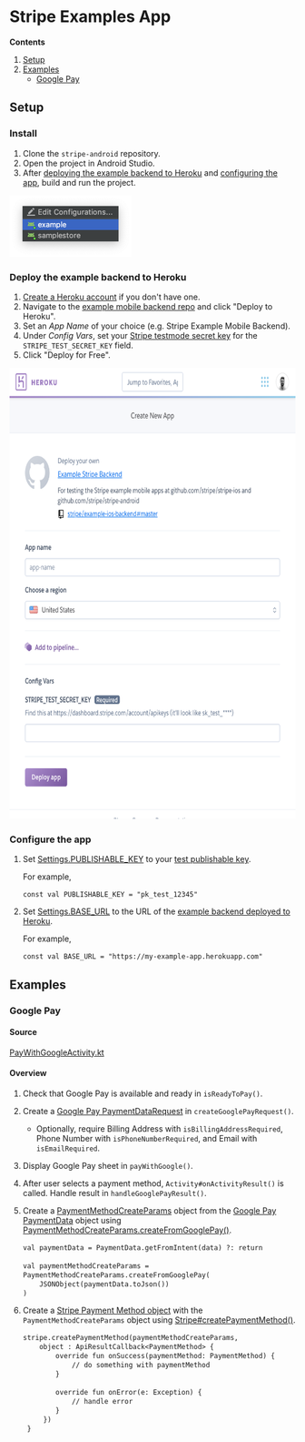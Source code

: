 # Stripe Examples App

**Contents**
1. [Setup](#setup)
2. [Examples](#examples)
   - [Google Pay](#google-pay)

## Setup

### Install
1. Clone the `stripe-android` repository.
2. Open the project in Android Studio.
3. After [deploying the example backend to Heroku](#deploy-the-example-backend-to-heroku) and [configuring the app](#configure-the-app), build and run the project.

<img width="215" height="108" src="https://raw.githubusercontent.com/stripe/stripe-android/master/example/images/run.png" />

### Deploy the example backend to Heroku
1. [Create a Heroku account](https://signup.heroku.com/) if you don't have one.
2. Navigate to the [example mobile backend repo](https://github.com/stripe/example-ios-backend)
   and click "Deploy to Heroku".
3. Set an _App Name_ of your choice (e.g. Stripe Example Mobile Backend).
4. Under _Config Vars_, set your [Stripe testmode secret key](https://dashboard.stripe.com/test/apikeys)
   for the `STRIPE_TEST_SECRET_KEY` field.
5. Click "Deploy for Free".

<img width="700" height="793" src="https://raw.githubusercontent.com/stripe/stripe-android/master/example/images/heroku.png" />

### Configure the app
1. Set [Settings.PUBLISHABLE_KEY](example/src/main/java/com/stripe/example/Settings.kt)
   to your [test publishable key](https://dashboard.stripe.com/test/apikeys). 

   For example,
   ```
   const val PUBLISHABLE_KEY = "pk_test_12345"
   ```

2. Set [Settings.BASE_URL](example/src/main/java/com/stripe/example/Settings.kt)
   to the URL of the [example backend deployed to Heroku](#deploy-example-backend-to-heroku).

   For example,
   ```
   const val BASE_URL = "https://my-example-app.herokuapp.com"
   ```

## Examples

### Google Pay

#### Source
[PayWithGoogleActivity.kt](https://github.com/stripe/stripe-android/blob/master/example/src/main/java/com/stripe/example/activity/PayWithGoogleActivity.kt)

#### Overview
1. Check that Google Pay is available and ready in `isReadyToPay()`.
2. Create a [Google Pay PaymentDataRequest](https://developers.google.com/android/reference/com/google/android/gms/wallet/PaymentDataRequest)
   in `createGooglePayRequest()`.
    - Optionally, require Billing Address with `isBillingAddressRequired`,
      Phone Number with `isPhoneNumberRequired`,
      and Email with `isEmailRequired`.
3. Display Google Pay sheet in `payWithGoogle()`.
4. After user selects a payment method, `Activity#onActivityResult()` is called.
   Handle result in `handleGooglePayResult()`.
5. Create a [PaymentMethodCreateParams](https://stripe.dev/stripe-android/com/stripe/android/model/PaymentMethodCreateParams.html)
   object from the [Google Pay PaymentData](https://developers.google.com/android/reference/com/google/android/gms/wallet/PaymentData) object using
   [PaymentMethodCreateParams.createFromGooglePay()](https://stripe.dev/stripe-android/com/stripe/android/model/PaymentMethodCreateParams.html#createFromGooglePay-org.json.JSONObject-).

   ```
   val paymentData = PaymentData.getFromIntent(data) ?: return

   val paymentMethodCreateParams = PaymentMethodCreateParams.createFromGooglePay(
       JSONObject(paymentData.toJson())
   )
   ```

6. Create a [Stripe Payment Method object](https://stripe.com/docs/payments/payment-methods)
   with the `PaymentMethodCreateParams` object using
   [Stripe#createPaymentMethod()](https://stripe.dev/stripe-android/com/stripe/android/Stripe.html#createPaymentMethod-com.stripe.android.model.PaymentMethodCreateParams-com.stripe.android.ApiResultCallback-).

   ```
   stripe.createPaymentMethod(paymentMethodCreateParams,
       object : ApiResultCallback<PaymentMethod> {
           override fun onSuccess(paymentMethod: PaymentMethod) {
               // do something with paymentMethod
           }

           override fun onError(e: Exception) {
               // handle error
           }
        })
    }
    ```
